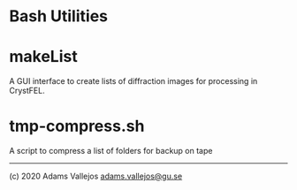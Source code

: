 # Bash Utilities
# makeList
A GUI interface to create lists of diffraction images for processing in CrystFEL.

# tmp-compress.sh
A script to compress a list of folders for backup on tape

---

(c) 2020 Adams Vallejos <adams.vallejos@gu.se>
